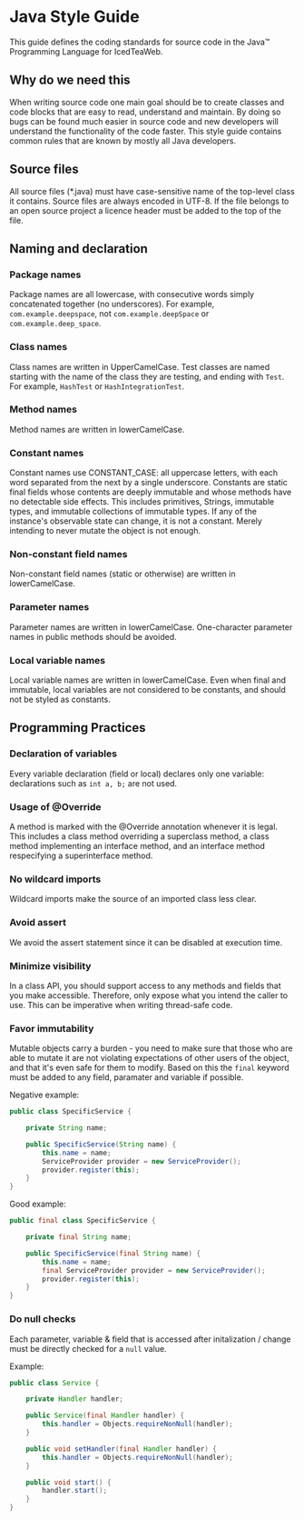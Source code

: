 # Java Style Guide
This guide defines the coding standards for source code in the Java™ Programming Language for IcedTeaWeb.

## Why do we need this
When writing source code one main goal should be to create classes and code blocks that are easy to read, understand and maintain.
By doing so bugs can be found much easier in source code and new developers will understand the functionality of the code faster.
This style guide contains common rules that are known by mostly all Java developers.

## Source files
All source files (*.java) must have case-sensitive name of the top-level class it contains. Source files are always encoded in UTF-8. If the file belongs to an open source project a licence header must be added to the top of the file.

## Naming and declaration

### Package names
Package names are all lowercase, with consecutive words simply concatenated together (no underscores). For example, `com.example.deepspace`,
not `com.example.deepSpace` or `com.example.deep_space`.

### Class names
Class names are written in UpperCamelCase. Test classes are named starting with the name of the class they are testing, and ending with
`Test`. For example, `HashTest` or `HashIntegrationTest`.

### Method names
Method names are written in lowerCamelCase.

### Constant names
Constant names use CONSTANT_CASE: all uppercase letters, with each word separated from the next by a single underscore. Constants are static final fields whose contents are deeply immutable and whose methods have no detectable side effects. This includes primitives, Strings, immutable types, and immutable collections of immutable types. If any of the instance's observable state can change, it is not a constant. Merely intending to never mutate the object is not enough.

### Non-constant field names
Non-constant field names (static or otherwise) are written in lowerCamelCase.

### Parameter names
Parameter names are written in lowerCamelCase. One-character parameter names in public methods should be avoided.

### Local variable names
Local variable names are written in lowerCamelCase. Even when final and immutable, local variables are not considered to be constants, and should not be styled as constants.

## Programming Practices

### Declaration of variables
Every variable declaration (field or local) declares only one variable: declarations such as `int a, b;` are not used.

### Usage of @Override
A method is marked with the @Override annotation whenever it is legal. This includes a class method overriding a superclass method, a class method implementing an interface method, and an interface method respecifying a superinterface method.

### No wildcard imports
Wildcard imports make the source of an imported class less clear.

### Avoid assert
We avoid the assert statement since it can be disabled at execution time.

### Minimize visibility
In a class API, you should support access to any methods and fields that you make accessible. Therefore, only expose what you intend the caller to use. This can be imperative when writing thread-safe code.

### Favor immutability
Mutable objects carry a burden - you need to make sure that those who are able to mutate it are not violating expectations of other users of the object, and that it's even safe for them to modify. Based on this the `final` keyword must be added to any field, paramater and variable if possible.

Negative example:

```java
public class SpecificService {

    private String name;

    public SpecificService(String name) {
        this.name = name;
        ServiceProvider provider = new ServiceProvider();
        provider.register(this);
    }
}
```

Good example:

```java
public final class SpecificService {

    private final String name;

    public SpecificService(final String name) {
        this.name = name;
        final ServiceProvider provider = new ServiceProvider();
        provider.register(this);
    }
}
```

### Do null checks
Each parameter, variable & field that is accessed after initalization / change must be directly checked for a `null` value.

Example:

```java
public class Service {

    private Handler handler;

    public Service(final Handler handler) {
        this.handler = Objects.requireNonNull(handler);
    }

    public void setHandler(final Handler handler) {
        this.handler = Objects.requireNonNull(handler);
    }

    public void start() {
        handler.start();
    }
}
```